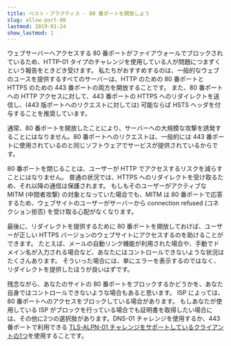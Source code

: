 ```yaml
---
title: ベスト・プラクティス - 80 番ポートを開放しよう
slug: allow-port-80
lastmod: 2019-01-24
show_lastmod: 1
---
```



ウェブサーバーへアクセスする 80 番ポートがファイアウォールでブロックされているため、HTTP-01 タイプのチャレンジを使用している人が問題につまずくという報告をときどき受けます。 私たちがおすすめするのは、一般的なウェブのユースを提供するすべてのサーバーは、HTTP のための 80 番ポートと HTTPS のための 443 番ポートの両方を開放することです。 また、80 番ポートへの HTTP アクセスに対して、443 番ポートの HTTPS へのリダイレクトを送信し、(443 版ポートへのリクエストに対しては) 可能ならば HSTS ヘッダを付与することを推奨しています。

通常、80 番ポートを開放したことにより、サーバーへの大規模な攻撃を誘発することにはなりません。80 番ポートへのリクエストは、一般的には 443 番ポートに使用されているのと同じソフトウェアでサービスが提供されているからです。

80 番ポートを閉じることは、ユーザーが HTTP でアクセスするリスクを減らすことにはなりません。 普通の状況では、HTTPS へのリダイレクトを受け取るため、それ以降の通信は保護されます。 もしもそのユーザーがアクティブな MITM (中間者攻撃) の対象となっていた場合でも、MITM は 80 番ポートで応答するため、ウェブサイトのユーザーがサーバーから connection refused (コネクション拒否) を受け取る心配がなくなります。

最後に、リダイレクトを提供するために 80 番ポートを開放しておけば、ユーザーが正しい HTTPS バージョンのウェブサイトにアクセスするのを助けることができます。 たとえば、メールの自動リンク機能が利用された場合や、手動でドメイン名が入力される場合など、あなたにはコントロールできないような状況はたくさんあります。 そういった場合には、単にエラーを表示するのではなく、リダイレクトを提供したほうが良いはずです。

残念ながら、あなたのサイトの 80 番ポートをブロックするかどうかを、あなた自身ではコントロールできないような場合もあると思います。 ISP によっては、80 番ポートへのアクセスをブロックしている場合があります。 もしあなたが使用している ISP がブロックを行っている場合でも証明書を取得したい場合には、その他に2つの選択肢があります。DNS-01 チャレンジを使用するか、443番ポートで利用できる [TLS-ALPN-01 チャレンジをサポートしているクライアントの1つ](https://community.letsencrypt.org/t/which-client-support-tls-alpn-challenge/75859/2)を使用することです。
